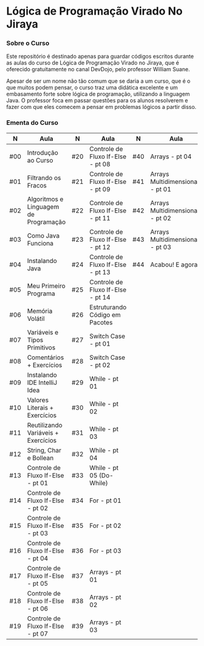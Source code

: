 # Lógica de Programação Virado No Jiraya

### Sobre o Curso
Este repositório é destinado apenas para guardar códigos escritos durante as aulas do curso de Lógica de Programação Virado no Jiraya, que é oferecido gratuitamente no canal DevDojo, pelo professor William Suane.

Apesar de ser um nome não tão comum que se daria a um curso, que é o que muitos podem pensar, o curso traz uma didática excelente e um embasamento forte sobre lógica de programação, utilizando a linguagem Java. O professor foca em passar questões para os alunos resolverem e fazer com que eles comecem a pensar em problemas lógicos a partir disso.

### Ementa do Curso
| N   | Aula                                  | N   | Aula                              | N   | Aula                             |
|-----|---------------------------------------|-----|-----------------------------------|-----|----------------------------------|
| #00 | Introdução ao Curso                   | #20 | Controle de Fluxo If-Else - pt 08 | #40 | Arrays - pt 04                   |
| #01 | Filtrando os Fracos                   | #21 | Controle de Fluxo If-Else - pt 09 | #41 | Arrays Multidimensionais - pt 01 |
| #02 | Algoritmos e Linguagem de Programação | #22 | Controle de Fluxo If-Else - pt 11 | #42 | Arrays Multidimensionais - pt 02 |
| #03 | Como Java Funciona                    | #23 | Controle de Fluxo If-Else - pt 12 | #43 | Arrays Multidimensionais - pt 03 |
| #04 | Instalando Java                       | #24 | Controle de Fluxo If-Else - pt 13 | #44 | Acabou! E agora?                 |
| #05 | Meu Primeiro Programa                 | #25 | Controle de Fluxo If-Else - pt 14 |
| #06 | Memória Volátil                       | #26 | Estruturando Código em Pacotes    |
| #07 | Variáveis e Tipos Primitivos          | #27 | Switch Case - pt 01               |
| #08 | Comentários + Exercícios              | #28 | Switch Case - pt 02               |
| #09 | Instalando IDE IntelliJ Idea          | #29 | While - pt 01                     |
| #10 | Valores Literais + Exercícios         | #30 | While - pt 02                     |
| #11 | Reutilizando Variáveis + Exercícios   | #31 | While - pt 03                     |
| #12 | String, Char e Bollean                | #32 | While - pt 04                     |
| #13 | Controle de Fluxo If-Else - pt 01     | #33 | While - pt 05 (Do-While)          |
| #14 | Controle de Fluxo If-Else - pt 02     | #34 | For - pt 01                       |
| #15 | Controle de Fluxo If-Else - pt 03     | #35 | For - pt 02                       |
| #16 | Controle de Fluxo If-Else - pt 04     | #36 | For - pt 03                       |
| #17 | Controle de Fluxo If-Else - pt 05     | #37 | Arrays - pt 01                    |
| #18 | Controle de Fluxo If-Else - pt 06     | #38 | Arrays - pt 02                    |
| #19 | Controle de Fluxo If-Else - pt 07     | #39 | Arrays - pt 03                    |

